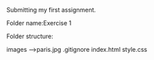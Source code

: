 Submitting my first assignment.

Folder name:Exercise 1

Folder structure:

images -->paris.jpg .gitignore index.html style.css


